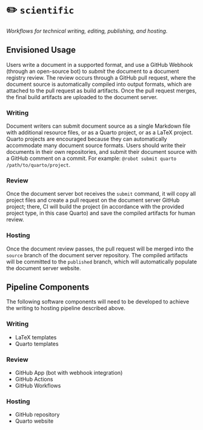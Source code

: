 # ✏️ `scientific`

*Workflows for technical writing, editing, publishing, and hosting.*

## Envisioned Usage

Users write a document in a supported format, and use a GitHub Webhook (through an open-source bot) to *submit* the document to a document registry review.
The review occurs through a GitHub pull request, where the document source is automatically compiled into output formats, which are attached to the pull request as build artifacts.
Once the pull request merges, the final build artifacts are uploaded to the document server.

### Writing

Document writers can submit document source as a single Markdown file with additional resource files, or as a Quarto project, or as a LaTeX project.
Quarto projects are encouraged because they can automatically accommodate many document source formats.
Users should write their documents in their own repositories, and submit their document source with a GitHub comment on a commit.
For example: `@robot submit quarto /path/to/quarto/project`.

### Review

Once the document server bot receives the `submit` command, it will copy all project files and create a pull request on the document server GitHub project; there, CI will build the project (in accordance with the provided project type, in this case Quarto) and save the compiled artifacts for human review.

### Hosting

Once the document review passes, the pull request will be merged into the `source` branch of the document server repository.
The compiled artifacts will be committed to the `published` branch, which will automatically populate the document server website.

## Pipeline Components

The following software components will need to be developed to achieve the writing to hosting pipeline described above.

### Writing

-   LaTeX templates
-   Quarto templates

### Review

-   GitHub App (bot with webhook integration)
-   GitHub Actions
-   GitHub Workflows

### Hosting

-   GitHub repository
-   Quarto website
